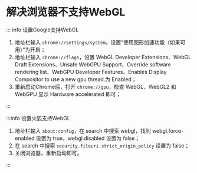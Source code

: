 # 解决浏览器不支持WebGL

::: info 设置Google支持WebGL

1. 地址栏输入 `chrome://settings/system`，设置“使用图形加速功能（如果可用）”为开启；
2. 地址栏输入 `chrome://flags`，设置 WebGL Developer Extensions、WebGL Draft Extensions、Unsafe WebGPU Support、Override software rendering list、WebGPU Developer Features、Enables Display Compositor to use a new gpu thread.为 Enabled；
3. 重新启动Chrome后，打开 `chrome://gpu`，检查 WebGL、WebGL2 和 WebGPU 显示 Hardware accelerated 即可；

:::

:::info 设置火狐支持WebGL

1. 地址栏输入 `about:config`，在 search 中搜索 webgl，找到 webgl.force-enabled 设置为 true，webgl.disabled 设置为 false；
2. 在 search 中搜索 `security.fileuri.strict_origin_policy` 设置为 false；
3. 关闭浏览器，重新启动即可。

:::

